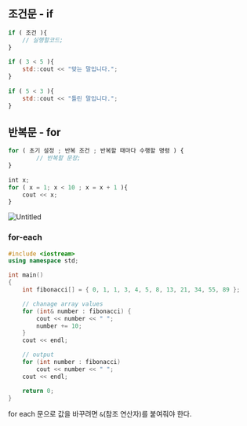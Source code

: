 ## 조건문 - if

```jsx
if ( 조건 ){
    // 실행할코드;
}
 
if ( 3 < 5 ){
    std::cout << "맞는 말입니다.";
}
 
if ( 5 < 3 ){
    std::cout << "틀린 말입니다.";
}
```

## 반복문 - for

```jsx
for ( 초기 설정 ; 반복 조건 ; 반복할 때마다 수행할 명령 ) {
        // 반복할 문장;
}
 
int x; 
for ( x = 1; x < 10 ; x = x + 1 ){
 	cout << x;
}
```

![Untitled](https://github.com/kyuriiii/cpp-study/assets/47288015/ec9060a4-54c7-4bcd-b669-7e6ce96f26ec)

### for-each

```cpp
#include <iostream>
using namespace std;

int main()
{
    int fibonacci[] = { 0, 1, 1, 3, 4, 5, 8, 13, 21, 34, 55, 89 };

    // chanage array values
    for (int& number : fibonacci) {
        cout << number << " ";
        number += 10;
    }
    cout << endl;

    // output
    for (int number : fibonacci)
        cout << number << " ";
    cout << endl;

    return 0;
}
```

for each 문으로 값을 바꾸려면 `&`(참조 연산자)를 붙여줘야 한다.